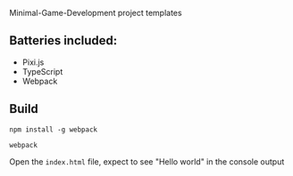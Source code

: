 Minimal-Game-Development project templates

## Batteries included:

+ Pixi.js
+ TypeScript
+ Webpack

## Build

```
npm install -g webpack

webpack
```

Open the `index.html` file, expect to see "Hello world" in the console output
